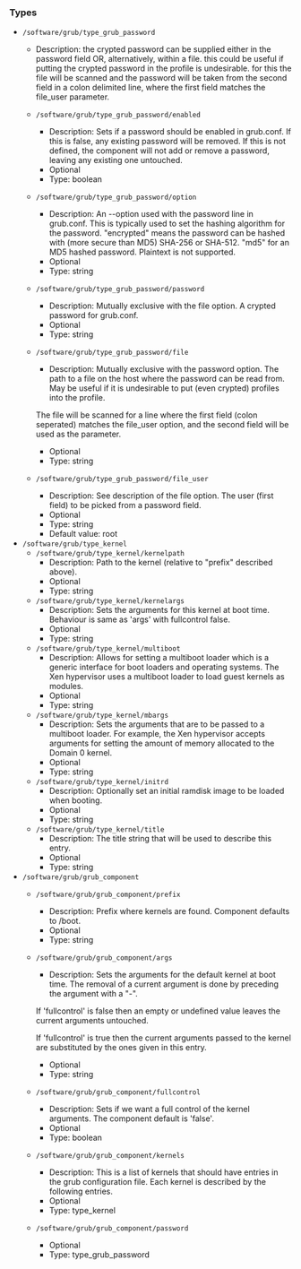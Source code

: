 
### Types

 - `/software/grub/type_grub_password`
    - Description: 
 the crypted password can be supplied either in the password field
 OR, alternatively, within a file. this could be useful if putting the crypted
 password in the profile is undesirable. for this the file will be scanned
 and the password will be taken from the second field in a colon delimited
 line, where the first field matches the file_user parameter.

    - `/software/grub/type_grub_password/enabled`
        - Description: Sets if a password should be enabled in grub.conf. If this is false,
      any existing password will be removed. If this is not defined, the component
      will not add or remove a password, leaving any existing one untouched.
        - Optional
        - Type: boolean
    - `/software/grub/type_grub_password/option`
        - Description: An --option used with the password line in grub.conf. This is typically
      used to set the hashing algorithm for the password. "encrypted" means the
      password can be hashed with (more secure than MD5) SHA-256 or SHA-512.
      "md5" for an MD5 hashed password. Plaintext is not supported.
        - Optional
        - Type: string
    - `/software/grub/type_grub_password/password`
        - Description: Mutually exclusive with the file option. A crypted password for grub.conf.
        - Optional
        - Type: string
    - `/software/grub/type_grub_password/file`
        - Description: Mutually exclusive with the password option. The path to a file on the host
      where the password can be read from. May be useful if it is undesirable to put
      (even crypted) profiles into the profile.

      The file will be scanned for a line where the first field (colon seperated)
      matches the file_user option, and the second field will be used as the parameter.
        - Optional
        - Type: string
    - `/software/grub/type_grub_password/file_user`
        - Description: See description of the file option. The user (first field) to be picked from a password field.
        - Optional
        - Type: string
        - Default value: root
 - `/software/grub/type_kernel`
    - `/software/grub/type_kernel/kernelpath`
        - Description: Path to the kernel (relative to "prefix" described above).
        - Optional
        - Type: string
    - `/software/grub/type_kernel/kernelargs`
        - Description: Sets the arguments for this kernel at boot time.
      Behaviour is same as 'args' with fullcontrol false.
        - Optional
        - Type: string
    - `/software/grub/type_kernel/multiboot`
        - Description: Allows for setting a multiboot loader which is a generic interface
     for boot loaders and operating systems. The Xen hypervisor uses a
     multiboot loader to load guest kernels as modules.
        - Optional
        - Type: string
    - `/software/grub/type_kernel/mbargs`
        - Description: Sets the arguments that are to be passed to a multiboot loader.
      For example, the Xen hypervisor accepts arguments for setting the
      amount of memory allocated to the Domain 0 kernel.
        - Optional
        - Type: string
    - `/software/grub/type_kernel/initrd`
        - Description: Optionally set an initial ramdisk image to be loaded when booting.
        - Optional
        - Type: string
    - `/software/grub/type_kernel/title`
        - Description: The title string that will be used to describe this entry.
        - Optional
        - Type: string
 - `/software/grub/grub_component`
    - `/software/grub/grub_component/prefix`
        - Description: Prefix where kernels are found. Component defaults to /boot.
        - Optional
        - Type: string
    - `/software/grub/grub_component/args`
        - Description: Sets the arguments for the default kernel at boot time.
      The removal of a current argument is done by preceding the argument with a "-".

      If 'fullcontrol' is false then an empty or undefined value leaves the
      current arguments untouched.

      If 'fullcontrol' is true then the current arguments passed to the
      kernel are substituted by the ones given in this entry.
        - Optional
        - Type: string
    - `/software/grub/grub_component/fullcontrol`
        - Description: Sets if we want a full control of the kernel arguments. The component default is 'false'.
        - Optional
        - Type: boolean
    - `/software/grub/grub_component/kernels`
        - Description: This is a list of kernels that should have entries in the grub
      configuration file. Each kernel is described by the following entries.
        - Optional
        - Type: type_kernel
    - `/software/grub/grub_component/password`
        - Optional
        - Type: type_grub_password
